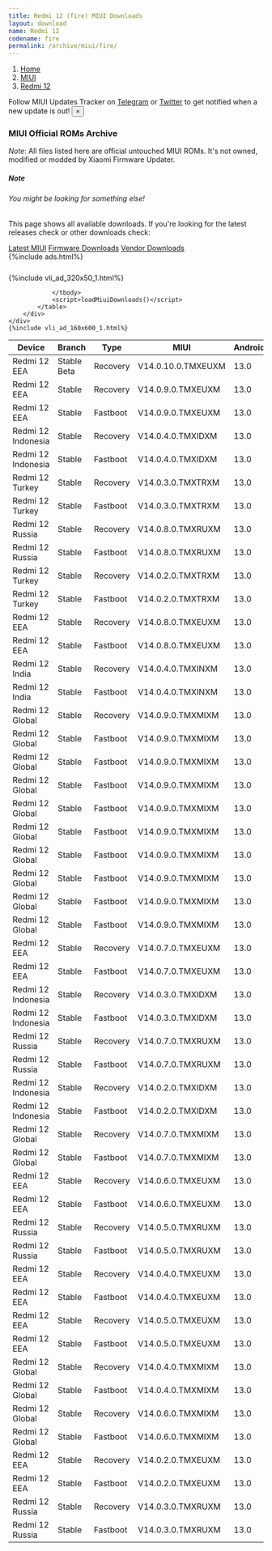 ```yaml
---
title: Redmi 12 (fire) MIUI Downloads
layout: download
name: Redmi 12
codename: fire
permalink: /archive/miui/fire/
---
```

<nav aria-label="breadcrumb">
    <ol class="breadcrumb">
        <li class="breadcrumb-item"><a href="/">Home</a></li>
        <li class="breadcrumb-item"><a href="/miui/">MIUI</a></li>
        <li class="breadcrumb-item active" aria-current="page"><a href="/miui/fire/">Redmi 12</a></li>
    </ol>
</nav>
<div class="alert alert-primary alert-dismissible fade show" role="alert">
    Follow MIUI Updates Tracker on <a href="https://t.me/MIUIUpdatesTracker" class="alert-link">Telegram</a>
     or <a href="https://twitter.com/MiFwUpdater" class="alert-link">Twitter</a> to get notified when a new update is out!
    <button type="button" class="close" data-dismiss="alert" aria-label="Close">
        <span aria-hidden="true">&times;</span>
    </button>
</div>

### MIUI Official ROMs Archive
*Note*: All files listed here are official untouched MIUI ROMs. It's not owned, modified or modded by Xiaomi Firmware Updater.
<div class="card">
  <div class="card-body">
    <h5 class="card-title">Note</h5>
    <h6 class="card-subtitle mb-2 text-muted">You might be looking for something else!</h6>
    <p class="card-text">This page shows all available downloads.
     If you're looking for the latest releases check or other downloads check:</p>
    <a href="/miui/fire/" class="card-link">Latest MIUI</a>
    <a href="/firmware/fire/" class="card-link">Firmware Downloads</a>
    <a href="/vendor/fire/" class="card-link">Vendor Downloads</a>
  </div>
</div>
{%include ads.html%}
<div class="row justify-content-center">
    <div class="col-10">
        <div class="table-responsive-md" style="margin-top: 25px;">
            {%include vli_ad_320x50_1.html%}
            <table id="miui" class="display dt-responsive nowrap compact table table-striped table-hover table-sm">
                <thead class="thead-dark">
                    <tr>
                        <th data-ref="device">Device</th>
                        <th data-ref="branch">Branch</th>
                        <th data-ref="type">Type</th>
                        <th data-ref="miui">MIUI</th>
                        <th data-ref="android">Android</th>
                        <th data-ref="size">Size</th>
                        <th data-ref="size">Date</th>
                        <th data-ref="link">Link</th>
                    </tr>
                </thead>
                <tbody>
                <tr><td>Redmi 12 EEA</td><td>Stable Beta</td><td>Recovery</td><td>V14.0.10.0.TMXEUXM</td><td>13.0</td><td>4.1 GB</td><td>2023-10-11</td><td><a href="/miui/fire/stable beta/V14.0.10.0.TMXEUXM/">Download</a></td></tr>
<tr><td>Redmi 12 EEA</td><td>Stable</td><td>Recovery</td><td>V14.0.9.0.TMXEUXM</td><td>13.0</td><td>4.1 GB</td><td>2023-09-28</td><td><a href="/miui/fire/stable/V14.0.9.0.TMXEUXM/">Download</a></td></tr>
<tr><td>Redmi 12 EEA</td><td>Stable</td><td>Fastboot</td><td>V14.0.9.0.TMXEUXM</td><td>13.0</td><td>6.3 GB</td><td>2023-09-19</td><td><a href="/miui/fire/stable/V14.0.9.0.TMXEUXM/">Download</a></td></tr>
<tr><td>Redmi 12 Indonesia</td><td>Stable</td><td>Recovery</td><td>V14.0.4.0.TMXIDXM</td><td>13.0</td><td>4.0 GB</td><td>2023-09-28</td><td><a href="/miui/fire/stable/V14.0.4.0.TMXIDXM/">Download</a></td></tr>
<tr><td>Redmi 12 Indonesia</td><td>Stable</td><td>Fastboot</td><td>V14.0.4.0.TMXIDXM</td><td>13.0</td><td>6.1 GB</td><td>2023-09-19</td><td><a href="/miui/fire/stable/V14.0.4.0.TMXIDXM/">Download</a></td></tr>
<tr><td>Redmi 12 Turkey</td><td>Stable</td><td>Recovery</td><td>V14.0.3.0.TMXTRXM</td><td>13.0</td><td>4.0 GB</td><td>2023-09-21</td><td><a href="/miui/fire/stable/V14.0.3.0.TMXTRXM/">Download</a></td></tr>
<tr><td>Redmi 12 Turkey</td><td>Stable</td><td>Fastboot</td><td>V14.0.3.0.TMXTRXM</td><td>13.0</td><td>5.8 GB</td><td>2023-09-13</td><td><a href="/miui/fire/stable/V14.0.3.0.TMXTRXM/">Download</a></td></tr>
<tr><td>Redmi 12 Russia</td><td>Stable</td><td>Recovery</td><td>V14.0.8.0.TMXRUXM</td><td>13.0</td><td>3.9 GB</td><td>2023-09-21</td><td><a href="/miui/fire/stable/V14.0.8.0.TMXRUXM/">Download</a></td></tr>
<tr><td>Redmi 12 Russia</td><td>Stable</td><td>Fastboot</td><td>V14.0.8.0.TMXRUXM</td><td>13.0</td><td>6.3 GB</td><td>2023-09-06</td><td><a href="/miui/fire/stable/V14.0.8.0.TMXRUXM/">Download</a></td></tr>
<tr><td>Redmi 12 Turkey</td><td>Stable</td><td>Recovery</td><td>V14.0.2.0.TMXTRXM</td><td>13.0</td><td>4.0 GB</td><td>2023-09-20</td><td><a href="/miui/fire/stable/V14.0.2.0.TMXTRXM/">Download</a></td></tr>
<tr><td>Redmi 12 Turkey</td><td>Stable</td><td>Fastboot</td><td>V14.0.2.0.TMXTRXM</td><td>13.0</td><td>5.9 GB</td><td>2023-06-26</td><td><a href="/miui/fire/stable/V14.0.2.0.TMXTRXM/">Download</a></td></tr>
<tr><td>Redmi 12 EEA</td><td>Stable</td><td>Recovery</td><td>V14.0.8.0.TMXEUXM</td><td>13.0</td><td>4.1 GB</td><td>2023-09-15</td><td><a href="/miui/fire/stable/V14.0.8.0.TMXEUXM/">Download</a></td></tr>
<tr><td>Redmi 12 EEA</td><td>Stable</td><td>Fastboot</td><td>V14.0.8.0.TMXEUXM</td><td>13.0</td><td>6.4 GB</td><td>2023-08-29</td><td><a href="/miui/fire/stable/V14.0.8.0.TMXEUXM/">Download</a></td></tr>
<tr><td>Redmi 12 India</td><td>Stable</td><td>Recovery</td><td>V14.0.4.0.TMXINXM</td><td>13.0</td><td>3.9 GB</td><td>2023-09-13</td><td><a href="/miui/fire/stable/V14.0.4.0.TMXINXM/">Download</a></td></tr>
<tr><td>Redmi 12 India</td><td>Stable</td><td>Fastboot</td><td>V14.0.4.0.TMXINXM</td><td>13.0</td><td>5.4 GB</td><td>2023-08-30</td><td><a href="/miui/fire/stable/V14.0.4.0.TMXINXM/">Download</a></td></tr>
<tr><td>Redmi 12 Global</td><td>Stable</td><td>Recovery</td><td>V14.0.9.0.TMXMIXM</td><td>13.0</td><td>4.0 GB</td><td>2023-09-06</td><td><a href="/miui/fire/stable/V14.0.9.0.TMXMIXM/">Download</a></td></tr>
<tr><td>Redmi 12 Global</td><td>Stable</td><td>Fastboot</td><td>V14.0.9.0.TMXMIXM</td><td>13.0</td><td>6.7 GB</td><td>2023-08-22</td><td><a href="/miui/fire/stable/V14.0.9.0.TMXMIXM/">Download</a></td></tr>
<tr><td>Redmi 12 Global</td><td>Stable</td><td>Fastboot</td><td>V14.0.9.0.TMXMIXM</td><td>13.0</td><td>6.7 GB</td><td>2023-08-22</td><td><a href="/miui/fire/stable/V14.0.9.0.TMXMIXM/">Download</a></td></tr>
<tr><td>Redmi 12 Global</td><td>Stable</td><td>Fastboot</td><td>V14.0.9.0.TMXMIXM</td><td>13.0</td><td>6.7 GB</td><td>2023-08-22</td><td><a href="/miui/fire/stable/V14.0.9.0.TMXMIXM/">Download</a></td></tr>
<tr><td>Redmi 12 Global</td><td>Stable</td><td>Fastboot</td><td>V14.0.9.0.TMXMIXM</td><td>13.0</td><td>6.7 GB</td><td>2023-08-22</td><td><a href="/miui/fire/stable/V14.0.9.0.TMXMIXM/">Download</a></td></tr>
<tr><td>Redmi 12 Global</td><td>Stable</td><td>Fastboot</td><td>V14.0.9.0.TMXMIXM</td><td>13.0</td><td>6.7 GB</td><td>2023-08-22</td><td><a href="/miui/fire/stable/V14.0.9.0.TMXMIXM/">Download</a></td></tr>
<tr><td>Redmi 12 Global</td><td>Stable</td><td>Fastboot</td><td>V14.0.9.0.TMXMIXM</td><td>13.0</td><td>6.7 GB</td><td>2023-08-22</td><td><a href="/miui/fire/stable/V14.0.9.0.TMXMIXM/">Download</a></td></tr>
<tr><td>Redmi 12 Global</td><td>Stable</td><td>Fastboot</td><td>V14.0.9.0.TMXMIXM</td><td>13.0</td><td>6.7 GB</td><td>2023-08-22</td><td><a href="/miui/fire/stable/V14.0.9.0.TMXMIXM/">Download</a></td></tr>
<tr><td>Redmi 12 Global</td><td>Stable</td><td>Fastboot</td><td>V14.0.9.0.TMXMIXM</td><td>13.0</td><td>6.7 GB</td><td>2023-08-22</td><td><a href="/miui/fire/stable/V14.0.9.0.TMXMIXM/">Download</a></td></tr>
<tr><td>Redmi 12 Global</td><td>Stable</td><td>Fastboot</td><td>V14.0.9.0.TMXMIXM</td><td>13.0</td><td>6.7 GB</td><td>2023-08-22</td><td><a href="/miui/fire/stable/V14.0.9.0.TMXMIXM/">Download</a></td></tr>
<tr><td>Redmi 12 EEA</td><td>Stable</td><td>Recovery</td><td>V14.0.7.0.TMXEUXM</td><td>13.0</td><td>4.1 GB</td><td>2023-08-21</td><td><a href="/miui/fire/stable/V14.0.7.0.TMXEUXM/">Download</a></td></tr>
<tr><td>Redmi 12 EEA</td><td>Stable</td><td>Fastboot</td><td>V14.0.7.0.TMXEUXM</td><td>13.0</td><td>6.3 GB</td><td>2023-08-16</td><td><a href="/miui/fire/stable/V14.0.7.0.TMXEUXM/">Download</a></td></tr>
<tr><td>Redmi 12 Indonesia</td><td>Stable</td><td>Recovery</td><td>V14.0.3.0.TMXIDXM</td><td>13.0</td><td>4.0 GB</td><td>2023-08-10</td><td><a href="/miui/fire/stable/V14.0.3.0.TMXIDXM/">Download</a></td></tr>
<tr><td>Redmi 12 Indonesia</td><td>Stable</td><td>Fastboot</td><td>V14.0.3.0.TMXIDXM</td><td>13.0</td><td>6.1 GB</td><td>2023-07-31</td><td><a href="/miui/fire/stable/V14.0.3.0.TMXIDXM/">Download</a></td></tr>
<tr><td>Redmi 12 Russia</td><td>Stable</td><td>Recovery</td><td>V14.0.7.0.TMXRUXM</td><td>13.0</td><td>3.9 GB</td><td>2023-08-10</td><td><a href="/miui/fire/stable/V14.0.7.0.TMXRUXM/">Download</a></td></tr>
<tr><td>Redmi 12 Russia</td><td>Stable</td><td>Fastboot</td><td>V14.0.7.0.TMXRUXM</td><td>13.0</td><td>6.4 GB</td><td>2023-07-31</td><td><a href="/miui/fire/stable/V14.0.7.0.TMXRUXM/">Download</a></td></tr>
<tr><td>Redmi 12 Indonesia</td><td>Stable</td><td>Recovery</td><td>V14.0.2.0.TMXIDXM</td><td>13.0</td><td>4.0 GB</td><td>2023-08-07</td><td><a href="/miui/fire/stable/V14.0.2.0.TMXIDXM/">Download</a></td></tr>
<tr><td>Redmi 12 Indonesia</td><td>Stable</td><td>Fastboot</td><td>V14.0.2.0.TMXIDXM</td><td>13.0</td><td>6.0 GB</td><td>2023-06-01</td><td><a href="/miui/fire/stable/V14.0.2.0.TMXIDXM/">Download</a></td></tr>
<tr><td>Redmi 12 Global</td><td>Stable</td><td>Recovery</td><td>V14.0.7.0.TMXMIXM</td><td>13.0</td><td>4.1 GB</td><td>2023-07-11</td><td><a href="/miui/fire/stable/V14.0.7.0.TMXMIXM/">Download</a></td></tr>
<tr><td>Redmi 12 Global</td><td>Stable</td><td>Fastboot</td><td>V14.0.7.0.TMXMIXM</td><td>13.0</td><td>6.6 GB</td><td>2023-06-15</td><td><a href="/miui/fire/stable/V14.0.7.0.TMXMIXM/">Download</a></td></tr>
<tr><td>Redmi 12 EEA</td><td>Stable</td><td>Recovery</td><td>V14.0.6.0.TMXEUXM</td><td>13.0</td><td>4.1 GB</td><td>2023-07-04</td><td><a href="/miui/fire/stable/V14.0.6.0.TMXEUXM/">Download</a></td></tr>
<tr><td>Redmi 12 EEA</td><td>Stable</td><td>Fastboot</td><td>V14.0.6.0.TMXEUXM</td><td>13.0</td><td>6.5 GB</td><td>2023-07-01</td><td><a href="/miui/fire/stable/V14.0.6.0.TMXEUXM/">Download</a></td></tr>
<tr><td>Redmi 12 Russia</td><td>Stable</td><td>Recovery</td><td>V14.0.5.0.TMXRUXM</td><td>13.0</td><td>3.9 GB</td><td>2023-07-03</td><td><a href="/miui/fire/stable/V14.0.5.0.TMXRUXM/">Download</a></td></tr>
<tr><td>Redmi 12 Russia</td><td>Stable</td><td>Fastboot</td><td>V14.0.5.0.TMXRUXM</td><td>13.0</td><td>6.4 GB</td><td>2023-06-25</td><td><a href="/miui/fire/stable/V14.0.5.0.TMXRUXM/">Download</a></td></tr>
<tr><td>Redmi 12 EEA</td><td>Stable</td><td>Recovery</td><td>V14.0.4.0.TMXEUXM</td><td>13.0</td><td>4.1 GB</td><td>2023-06-25</td><td><a href="/miui/fire/stable/V14.0.4.0.TMXEUXM/">Download</a></td></tr>
<tr><td>Redmi 12 EEA</td><td>Stable</td><td>Fastboot</td><td>V14.0.4.0.TMXEUXM</td><td>13.0</td><td>6.5 GB</td><td>2023-05-26</td><td><a href="/miui/fire/stable/V14.0.4.0.TMXEUXM/">Download</a></td></tr>
<tr><td>Redmi 12 EEA</td><td>Stable</td><td>Recovery</td><td>V14.0.5.0.TMXEUXM</td><td>13.0</td><td>4.1 GB</td><td>2023-06-14</td><td><a href="/miui/fire/stable/V14.0.5.0.TMXEUXM/">Download</a></td></tr>
<tr><td>Redmi 12 EEA</td><td>Stable</td><td>Fastboot</td><td>V14.0.5.0.TMXEUXM</td><td>13.0</td><td>6.5 GB</td><td>2023-06-08</td><td><a href="/miui/fire/stable/V14.0.5.0.TMXEUXM/">Download</a></td></tr>
<tr><td>Redmi 12 Global</td><td>Stable</td><td>Recovery</td><td>V14.0.4.0.TMXMIXM</td><td>13.0</td><td>4.0 GB</td><td>2023-06-13</td><td><a href="/miui/fire/stable/V14.0.4.0.TMXMIXM/">Download</a></td></tr>
<tr><td>Redmi 12 Global</td><td>Stable</td><td>Fastboot</td><td>V14.0.4.0.TMXMIXM</td><td>13.0</td><td>6.5 GB</td><td>2023-05-12</td><td><a href="/miui/fire/stable/V14.0.4.0.TMXMIXM/">Download</a></td></tr>
<tr><td>Redmi 12 Global</td><td>Stable</td><td>Recovery</td><td>V14.0.6.0.TMXMIXM</td><td>13.0</td><td>4.1 GB</td><td>2023-06-13</td><td><a href="/miui/fire/stable/V14.0.6.0.TMXMIXM/">Download</a></td></tr>
<tr><td>Redmi 12 Global</td><td>Stable</td><td>Fastboot</td><td>V14.0.6.0.TMXMIXM</td><td>13.0</td><td>6.6 GB</td><td>2023-06-01</td><td><a href="/miui/fire/stable/V14.0.6.0.TMXMIXM/">Download</a></td></tr>
<tr><td>Redmi 12 EEA</td><td>Stable</td><td>Recovery</td><td>V14.0.2.0.TMXEUXM</td><td>13.0</td><td>4.1 GB</td><td>2023-06-13</td><td><a href="/miui/fire/stable/V14.0.2.0.TMXEUXM/">Download</a></td></tr>
<tr><td>Redmi 12 EEA</td><td>Stable</td><td>Fastboot</td><td>V14.0.2.0.TMXEUXM</td><td>13.0</td><td>6.3 GB</td><td>2023-05-12</td><td><a href="/miui/fire/stable/V14.0.2.0.TMXEUXM/">Download</a></td></tr>
<tr><td>Redmi 12 Russia</td><td>Stable</td><td>Recovery</td><td>V14.0.3.0.TMXRUXM</td><td>13.0</td><td>3.9 GB</td><td>2023-06-13</td><td><a href="/miui/fire/stable/V14.0.3.0.TMXRUXM/">Download</a></td></tr>
<tr><td>Redmi 12 Russia</td><td>Stable</td><td>Fastboot</td><td>V14.0.3.0.TMXRUXM</td><td>13.0</td><td>5.9 GB</td><td>2023-05-12</td><td><a href="/miui/fire/stable/V14.0.3.0.TMXRUXM/">Download</a></td></tr>

                </tbody>
                <script>loadMiuiDownloads()</script>
            </table>
        </div>
    </div>
    {%include vli_ad_160x600_1.html%}
</div>
